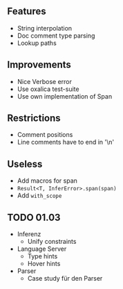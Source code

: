 ## Features
- String interpolation
- Doc comment type parsing
- Lookup paths

## Improvements
- Nice Verbose error
- Use oxalica test-suite
- Use own implementation of Span

## Restrictions
- Comment positions
- Line comments have to end in '\n'

## Useless
- Add macros for span
- `Result<T, InferError>.span(span)`
- Add `with_scope`


## TODO 01.03
- Inferenz
    - Unify constraints
- Language Server
    - Type hints
    - Hover hints
- Parser
    - Case study für den Parser
